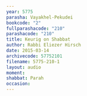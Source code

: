 ```yaml
---
year: 5775
parasha: Vayakhel-Pekudei
bookcode: "2"
fullparashacode: "210"
parashacode: "210"
title: Keurig on Shabbat
author: Rabbi Eliezer Hirsch
date: 2015-03-14
archivecode: 57752101
filename: 5775-210-1
layout: audio
moment: 
shabbat: Parah
occasion: 
---
```

